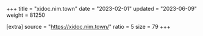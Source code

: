 +++
title = "xidoc.nim.town"
date = "2023-02-01"
updated = "2023-06-09"
weight = 81250

[extra]
source = "https://xidoc.nim.town/"
ratio = 5
size = 79
+++
